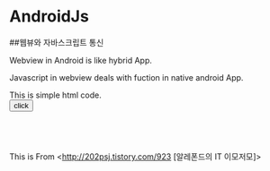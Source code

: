 # AndroidJs
##웹뷰와 자바스크립트 통신

 Webview in Android is like hybrid App.
 
 Javascript in webview deals with fuction in native android App.
 
 
 This is simple html code.
 <code>
<input type="button" value="click" onClick="showAndroidToast('im parameter value')" />
<script type="text/javascript">
    function showAndroidToast(toast) {
        Android.showToast(toast);
    }
</script>
</code>


This is From
<http://202psj.tistory.com/923 [알레폰드의 IT 이모저모]>



